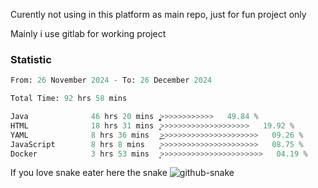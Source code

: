 Curently not using in this platform as main repo, just for fun project only

Mainly i use gitlab for working project

### Statistic
<!--START_SECTION:waka-->

```python
From: 26 November 2024 - To: 26 December 2024

Total Time: 92 hrs 58 mins

Java              46 hrs 20 mins  ͎͎͎͎͎͎͎͎͎͎͎͎͚>>>>>>>>>>>>   49.84 %
HTML              18 hrs 31 mins  ͎͎͎͎͎>>>>>>>>>>>>>>>>>>>>   19.92 %
YAML              8 hrs 36 mins   ͎͎͜>>>>>>>>>>>>>>>>>>>>>>   09.26 %
JavaScript        8 hrs 8 mins    ͎͎͕>>>>>>>>>>>>>>>>>>>>>>   08.75 %
Docker            3 hrs 53 mins   ͎͙>>>>>>>>>>>>>>>>>>>>>>>   04.19 %
```

<!--END_SECTION:waka-->

If you love snake eater here the snake 
<picture>
  <source media="(prefers-color-scheme: dark)" srcset="https://github.com/pradana4648/pradana4648/blob/c0566a83ca6ea5f2e46bab00e717c4c82b4b5c4c/github-contribution-grid-snake-dark.svg" />
  <source media="(prefers-color-scheme: light)" srcset="https://github.com/pradana4648/pradana4648/blob/c0566a83ca6ea5f2e46bab00e717c4c82b4b5c4c/github-contribution-grid-snake.svg" />
  <img alt="github-snake" src="https://github.com/pradana4648/pradana4648/blob/c0566a83ca6ea5f2e46bab00e717c4c82b4b5c4c/github-contribution-grid-snake.svg" />
</picture>
